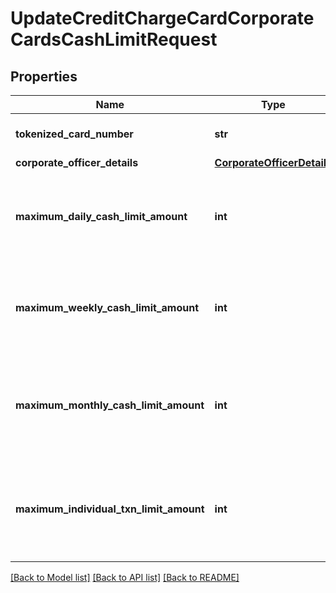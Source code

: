 # UpdateCreditChargeCardCorporateCardsCashLimitRequest

## Properties
Name | Type | Description | Notes
------------ | ------------- | ------------- | -------------
**tokenized_card_number** | **str** | Tokenized card number | 
**corporate_officer_details** | [**CorporateOfficerDetails**](CorporateOfficerDetails.md) |  | [optional] 
**maximum_daily_cash_limit_amount** | **int** | This is the max daily Cash limit Amount allowed for the cardholder | [optional] 
**maximum_weekly_cash_limit_amount** | **int** | This is the max weekly Cash limit Amount allowed for the cardholder | [optional] 
**maximum_monthly_cash_limit_amount** | **int** | This is the max monthly Cash limit Amount allowed for the cardholder | [optional] 
**maximum_individual_txn_limit_amount** | **int** | This is the max Cash Amount allowed for the cardholder per transaction | [optional] 

[[Back to Model list]](../README.md#documentation-for-models) [[Back to API list]](../README.md#documentation-for-api-endpoints) [[Back to README]](../README.md)

